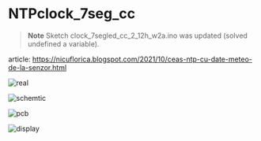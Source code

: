 # NTPclock_7seg_cc

> __Note__ Sketch clock_7segled_cc_2_12h_w2a.ino was updated (solved undefined a variable).

article: https://nicuflorica.blogspot.com/2021/10/ceas-ntp-cu-date-meteo-de-la-senzor.html

![real](https://blogger.googleusercontent.com/img/a/AVvXsEhbZ0zTNTHDlasm3gMxHbyaSeeeQ1r6RyJfzGkacybQLHhntcHKkMs1RlUhnGm1jxKRQXC1CVxnBzxjV6_MBcRU8z6Chf9hCC1TGkLwdzUkQ18neKrAe_KhB87yNdW0m-dYhOdfWPmr1sENnFfShSuCTY1wGbDHAxcQqeFP_2A308DK6nG5f7nlx6G0zQ=w150-h200)

![schemtic](https://blogger.googleusercontent.com/img/a/AVvXsEidTtkbjIqwD_O-BS6T8422mDEYZMkjNLl59THPX86x7wycdQcLjF8AZaRcHfMhTs5xZ3kI5cxwV_kvCwqnfLvLKF4acFQ7GZeslDKr9hC9FF4g_-OXu1ZrqzxzdoYRD9Ywz2ShYh1ezWVr1k9S83wm8NMYtDE9iN4UTqmGIygM6Zj0im72b_QNTU7feg=s1319)

![pcb](https://blogger.googleusercontent.com/img/a/AVvXsEhkFwdGxunESq4z5Em0CjsDjTQ-kL1pQTIhbKDwfOGkm5w_XQpyrPxWVt2Qou3IvGcaNcVoJVG-aOSYEF9K5_hwqUlunJSs8hr7gOdjJX80lE6G4tk7xo1zFkFvIEbtICMg_Kc7sNraWKXQ_53L7kLOUYr9L8nUnwPJDoD5UsNkp15tDJIxM1J5UwGVlg=s1062)

![display](https://blogger.googleusercontent.com/img/a/AVvXsEiSiIMk_tBfzdfpirW-6EArxh_Zm3Ajbq9cSEInfPKEkYV6Nwkd-VjdZcatUbFJdemd-ZUOqBSPspbpxjWL5H-Z3iAO2u-osa_wiAKyQcOj5vVh-dXs1j6eurOyOPyP8LiQkm_OBP2TfyUT8fP5f8LJ-wY5VK34Qr3ezCTd3Y4fMOIUKKAGY5AkVxS1gw=s673)
